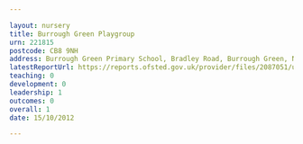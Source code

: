 ```yaml
---

layout: nursery
title: Burrough Green Playgroup
urn: 221815
postcode: CB8 9NH
address: Burrough Green Primary School, Bradley Road, Burrough Green, NEWMARKET, Suffolk, CB8 9NH
latestReportUrl: https://reports.ofsted.gov.uk/provider/files/2087051/urn/221815.pdf
teaching: 0
development: 0
leadership: 1
outcomes: 0
overall: 1
date: 15/10/2012

---
```

